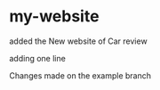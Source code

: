 # my-website

added the New website of Car review

adding one line

Changes made on the example branch
